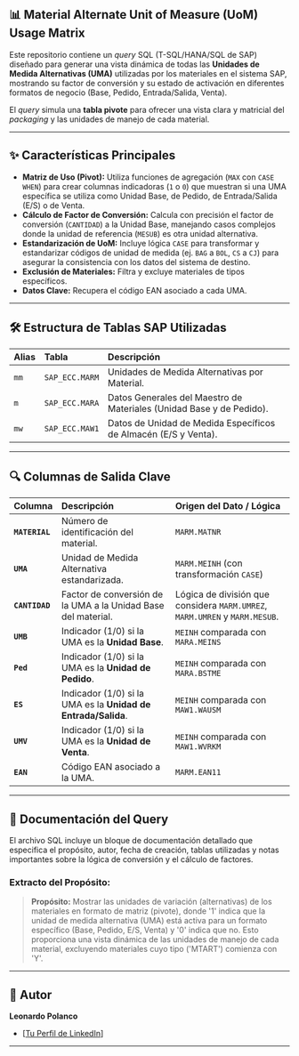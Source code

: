 ## 📊 Material Alternate Unit of Measure (UoM) Usage Matrix

Este repositorio contiene un *query* SQL (T-SQL/HANA/SQL de SAP) diseñado para generar una vista dinámica de todas las **Unidades de Medida Alternativas (UMA)** utilizadas por los materiales en el sistema SAP, mostrando su factor de conversión y su estado de activación en diferentes formatos de negocio (Base, Pedido, Entrada/Salida, Venta).

El *query* simula una **tabla pivote** para ofrecer una vista clara y matricial del *packaging* y las unidades de manejo de cada material.

---

## ✨ Características Principales

* **Matriz de Uso (Pivot):** Utiliza funciones de agregación (`MAX` con `CASE WHEN`) para crear columnas indicadoras (`1` o `0`) que muestran si una UMA específica se utiliza como Unidad Base, de Pedido, de Entrada/Salida (E/S) o de Venta.
* **Cálculo de Factor de Conversión:** Calcula con precisión el factor de conversión (`CANTIDAD`) a la Unidad Base, manejando casos complejos donde la unidad de referencia (`MESUB`) es otra unidad alternativa.
* **Estandarización de UoM:** Incluye lógica `CASE` para transformar y estandarizar códigos de unidad de medida (ej. `BAG` a `BOL`, `CS` a `CJ`) para asegurar la consistencia con los datos del sistema de destino.
* **Exclusión de Materiales:** Filtra y excluye materiales de tipos específicos.
* **Datos Clave:** Recupera el código EAN asociado a cada UMA.

---

## 🛠️ Estructura de Tablas SAP Utilizadas

| Alias | Tabla | Descripción |
| :--- | :--- | :--- |
| `mm` | `SAP_ECC.MARM` | Unidades de Medida Alternativas por Material. |
| `m` | `SAP_ECC.MARA` | Datos Generales del Maestro de Materiales (Unidad Base y de Pedido). |
| `mw` | `SAP_ECC.MAW1` | Datos de Unidad de Medida Específicos de Almacén (E/S y Venta). |

---

## 🔍 Columnas de Salida Clave

| Columna | Descripción | Origen del Dato / Lógica |
| :--- | :--- | :--- |
| **`MATERIAL`** | Número de identificación del material. | `MARM.MATNR` |
| **`UMA`** | Unidad de Medida Alternativa estandarizada. | `MARM.MEINH` (con transformación `CASE`) |
| **`CANTIDAD`** | Factor de conversión de la UMA a la Unidad Base del material. | Lógica de división que considera `MARM.UMREZ`, `MARM.UMREN` y `MARM.MESUB`. |
| **`UMB`** | Indicador (1/0) si la UMA es la **Unidad Base**. | `MEINH` comparada con `MARA.MEINS` |
| **`Ped`** | Indicador (1/0) si la UMA es la **Unidad de Pedido**. | `MEINH` comparada con `MARA.BSTME` |
| **`ES`** | Indicador (1/0) si la UMA es la **Unidad de Entrada/Salida**. | `MEINH` comparada con `MAW1.WAUSM` |
| **`UMV`** | Indicador (1/0) si la UMA es la **Unidad de Venta**. | `MEINH` comparada con `MAW1.WVRKM` |
| **`EAN`** | Código EAN asociado a la UMA. | `MARM.EAN11` |

---

## 📝 Documentación del Query

El archivo SQL incluye un bloque de documentación detallado que especifica el propósito, autor, fecha de creación, tablas utilizadas y notas importantes sobre la lógica de conversión y el cálculo de factores.

### Extracto del Propósito:

> **Propósito:** Mostrar las unidades de variación (alternativas) de los materiales en formato de matriz (pivote), donde '1' indica que la unidad de medida alternativa (UMA) está activa para un formato específico (Base, Pedido, E/S, Venta) y '0' indica que no. Esto proporciona una vista dinámica de las unidades de manejo de cada material, excluyendo materiales cuyo tipo ('MTART') comienza con 'Y'.

---

## 👤 Autor

**Leonardo Polanco**

* [[Tu Perfil de LinkedIn](https://www.linkedin.com/in/leonardo-polanco-navas/)] 

---
